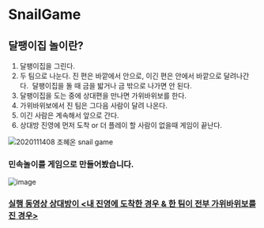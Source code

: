 # SnailGame
## 달팽이집 놀이란?
1. 달팽이집을 그린다.
2. 두 팀으로 나눈다. 진 편은 바깥에서 안으로, 이긴 편은 안에서 바깥으로 달려나간다. 
달팽이집을 돌 때 금을 밟거나 금 밖으로 나가면 안 된다.
3. 달팽이집을 도는 중에 상대편을 만나면 가위바위보를 한다.
4. 가위바위보에서 진 팀은 그다음 사람이 달려 나온다.
5. 이긴 사람은 계속해서 앞으로 간다. 
6.  상대방 진영에 먼저 도착 or 더 플레이 할 사람이 없을때 게임이 끝난다.

![2020111408 조혜온 snail game](https://user-images.githubusercontent.com/68319395/214997252-fbbb3e89-1549-4eff-8308-566d8ccc779e.png)

### 민속놀이를 게임으로 만들어봤습니다.

![image](https://user-images.githubusercontent.com/68319395/214998777-a682a77b-956e-410d-833f-0489f6762ced.png)

### [실행 동영상  상대방이 <내 진영에 도착한 경우 & 한 팀이 전부 가위바위보를 진 경우>](https://drive.google.com/file/d/1uF7FHQUpouBoxV6fPEO7gHPx8h8ogWS7/view?usp=share_link)
